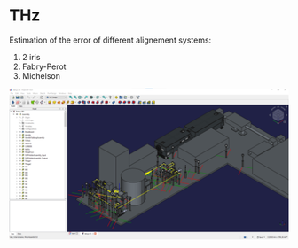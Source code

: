 # THz
Estimation of the error of different alignement systems:
1. 2 iris
2. Fabry-Perot
3. Michelson

![thz-freecad-screenshot](thz-freecad-screenshot.png)
